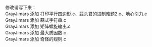  修改请写下来：  
 GrayJimars 添加 打印平行四边形.c、蒜头君的进制难题2.c、地心引力.c  
 GrayJimars 添加 蒜式字符串.c  
 GrayJimars 添加 矩阵螺旋输出.c  
 GrayJimars 添加 最大质因数.c  
 GrayJimars 添加 奇怪的规则.c  
 